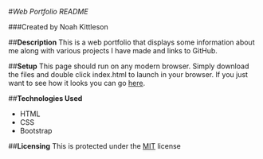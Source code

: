 #_Web Portfolio README_

###Created by Noah Kittleson

##**Description**
This is a web portfolio that displays some information about me along with various projects I have made and links to GitHub.  

##**Setup**
This page should run on any modern browser.  Simply download the files and double click index.html to launch in your browser.  If you just want to see how it looks you can go [here](noahkittleson.gh-pages.io/portfolio-page).

##**Technologies Used**
* HTML
* CSS
* Bootstrap

##**Licensing**
This is protected under the [MIT](https://en.wikipedia.org/wiki/MIT_License) license
